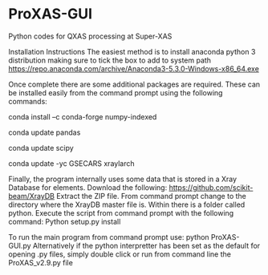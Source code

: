 # ProXAS-GUI
Python codes for QXAS processing at Super-XAS

Installation Instructions
The easiest method is to install anaconda python 3 distribution making sure to tick the box to add to system path 
https://repo.anaconda.com/archive/Anaconda3-5.3.0-Windows-x86_64.exe

Once complete there are some additional packages are required. These can be installed easily from the command prompt using the following commands:

conda install –c conda-forge numpy-indexed

conda update pandas

conda update scipy

conda update -yc GSECARS xraylarch

Finally, the program internally uses some data that is stored in a Xray Database for elements. Download the following:
https://github.com/scikit-beam/XrayDB
Extract the ZIP file. From command prompt change to the directory where the XrayDB master file is. Within there is a folder called python. Execute the script from command prompt with the following command:
Python setup.py install

To run the main program from command prompt use: python ProXAS-GUI.py
Alternatively if the python interpretter has been set as the default for opening .py files, simply double click or run from command line the ProXAS_v2.9.py file
